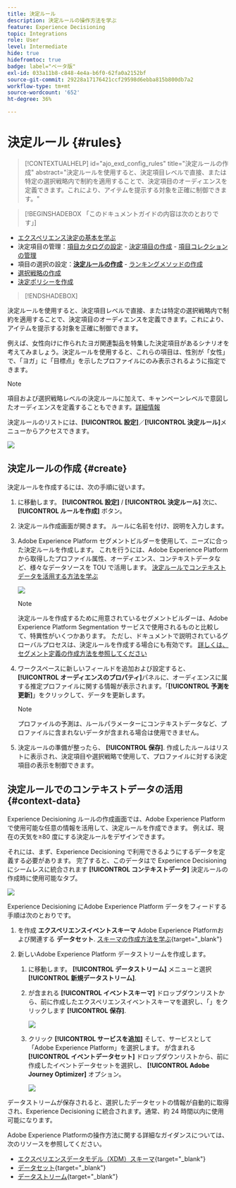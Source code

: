 ```yaml
---
title: 決定ルール
description: 決定ルールの操作方法を学ぶ
feature: Experience Decisioning
topic: Integrations
role: User
level: Intermediate
hide: true
hidefromtoc: true
badge: label="ベータ版"
exl-id: 033a11b8-c848-4e4a-b6f0-62fa0a2152bf
source-git-commit: 29228a17176421ccf29598d6ebba815b800db7a2
workflow-type: tm+mt
source-wordcount: '652'
ht-degree: 36%

---
```


# 決定ルール {#rules}

>[!CONTEXTUALHELP]
>id="ajo_exd_config_rules"
>title="決定ルールの作成"
>abstract="決定ルールを使用すると、決定項目レベルで直接、または特定の選択戦略内で制約を適用することで、決定項目のオーディエンスを定義できます。これにより、アイテムを提示する対象を正確に制御できます。"

>[!BEGINSHADEBOX 「このドキュメントガイドの内容は次のとおりです」]

* [エクスペリエンス決定の基本を学ぶ](gs-experience-decisioning.md)
* 決定項目の管理：[項目カタログの設定](catalogs.md) - [決定項目の作成](items.md) - [項目コレクションの管理](collections.md)
* 項目の選択の設定：**[決定ルールの作成](rules.md)** - [ランキングメソッドの作成](ranking.md)
* [選択戦略の作成](selection-strategies.md)
* [決定ポリシーを作成](create-decision.md)

>[!ENDSHADEBOX]

決定ルールを使用すると、決定項目レベルで直接、または特定の選択戦略内で制約を適用することで、決定項目のオーディエンスを定義できます。これにより、アイテムを提示する対象を正確に制御できます。

例えば、女性向けに作られたヨガ関連製品を特集した決定項目があるシナリオを考えてみましょう。決定ルールを使用すると、これらの項目は、性別が「女性」で、「ヨガ」に「目標点」を示したプロファイルにのみ表示されるように指定できます。

>[!NOTE]
>
>項目および選択戦略レベルの決定ルールに加えて、キャンペーンレベルで意図したオーディエンスを定義することもできます。[詳細情報](../campaigns/create-campaign.md#audience)

決定ルールのリストには、**[!UICONTROL 設定]**／**[!UICONTROL 決定ルール]**&#x200B;メニューからアクセスできます。

![](assets/decision-rules-list.png)

## 決定ルールの作成 {#create}

決定ルールを作成するには、次の手順に従います。

1. に移動します。 **[!UICONTROL 設定]** / **[!UICONTROL 決定ルール]** 次に、 **[!UICONTROL ルールを作成]** ボタン。

1. 決定ルール作成画面が開きます。 ルールに名前を付け、説明を入力します。

1. Adobe Experience Platform セグメントビルダーを使用して、ニーズに合った決定ルールを作成します。 これを行うには、Adobe Experience Platformから取得したプロファイル属性、オーディエンス、コンテキストデータなど、様々なデータソースを TOU で活用します。 [決定ルールでコンテキストデータを活用する方法を学ぶ](#context-data)

   ![](assets/decision-rules-build.png)

   >[!NOTE]
   >
   >決定ルールを作成するために用意されているセグメントビルダーは、Adobe Experience Platform Segmentation サービスで使用されるものと比較して、特異性がいくつかあります。  ただし、ドキュメントで説明されているグローバルプロセスは、決定ルールを作成する場合にも有効です。 [詳しくは、セグメント定義の作成方法を参照してください](../audience/creating-a-segment-definition.md)

1. ワークスペースに新しいフィールドを追加および設定すると、**[!UICONTROL オーディエンスのプロパティ]**&#x200B;パネルに、オーディエンスに属する推定プロファイルに関する情報が表示されます。「**[!UICONTROL 予測を更新]**」をクリックして、データを更新します。

   >[!NOTE]
   >
   >プロファイルの予測は、ルールパラメーターにコンテキストデータなど、プロファイルに含まれないデータが含まれる場合は使用できません。

1. 決定ルールの準備が整ったら、 **[!UICONTROL 保存]**. 作成したルールはリストに表示され、決定項目や選択戦略で使用して、プロファイルに対する決定項目の表示を制御できます。

## 決定ルールでのコンテキストデータの活用 {#context-data}

Experience Decisioning ルールの作成画面では、Adobe Experience Platformで使用可能な任意の情報を活用して、決定ルールを作成できます。 例えば、現在の天気を≥80 度にする決定ルールをデザインできます。

それには、まず、Experience Decisioning で利用できるようにするデータを定義する必要があります。 完了すると、このデータはで Experience Decisioning にシームレスに統合されます **[!UICONTROL コンテキストデータ]** 決定ルールの作成時に使用可能なタブ。

![](assets/decision-rules-context.png)

Experience Decisioning にAdobe Experience Platform データをフィードする手順は次のとおりです。

1. を作成 **エクスペリエンスイベントスキーマ**  Adobe Experience Platformおよび関連する **データセット**. [スキーマの作成方法を学ぶ](https://experienceleague.adobe.com/en/docs/experience-platform/xdm/ui/resources/schemas){target="_blank"}

1. 新しいAdobe Experience Platform データストリームを作成します。

   1. に移動します。 **[!UICONTROL データストリーム]** メニューと選択 **[!UICONTROL 新規データストリーム]**.

   1. が含まれる **[!UICONTROL イベントスキーマ]** ドロップダウンリストから、前に作成したエクスペリエンスイベントスキーマを選択し、「」をクリックします **[!UICONTROL 保存]**.

      ![](assets/decision-rule-context-datastream.png)

   1. クリック **[!UICONTROL サービスを追加]** そして、サービスとして「Adobe Experience Platform」を選択します。 が含まれる **[!UICONTROL イベントデータセット]** ドロップダウンリストから、前に作成したイベントデータセットを選択し、 **[!UICONTROL Adobe Journey Optimizer]** オプション。

      ![](assets/decision-rules-context-datastream-service.png)

データストリームが保存されると、選択したデータセットの情報が自動的に取得され、Experience Decisioning に統合されます。通常、約 24 時間以内に使用可能になります。

Adobe Experience Platformの操作方法に関する詳細なガイダンスについては、次のリソースを参照してください。

* [エクスペリエンスデータモデル（XDM）スキーマ](https://experienceleague.adobe.com/en/docs/experience-platform/xdm/schema/composition){target="_blank"}
* [データセット](https://experienceleague.adobe.com/en/docs/experience-platform/catalog/datasets/overview){target="_blank"}
* [データストリーム](https://experienceleague.adobe.com/en/docs/experience-platform/datastreams/overview){target="_blank"}
